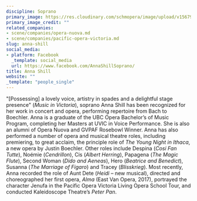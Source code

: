 ```yaml
---
discipline: Soprano
primary_image: https://res.cloudinary.com/schmopera/image/upload/v1567968681/media/2019/09/AnnaShill_gwxrgh.jpg
primary_image_credit: ""
related_companies:
- scene/companies/opera-nuova.md
- scene/companies/pacific-opera-victoria.md
slug: anna-shill
social_media:
- platform: Facebook
  _template: social_media
  url: https://www.facebook.com/AnnaShillSoprano/
title: Anna Shill
website: ""
_template: "people_single"
---
```

"\[Possessing\] a lovely voice, artistry in spades and a delightful stage presence" (_Music in Victoria_), soprano Anna Shill has been recognized for her work in concert and opera, performing repertoire from Bach to Boechler. Anna is a graduate of the UBC Opera Bachelor’s of Music Program, completing her Masters at UVIC in Voice Performance. She is also an alumni of Opera Nuova and GVPAF Rosebowl Winner. Anna has also performed a number of opera and musical theatre roles, including premiering, to great acclaim, the principle role of _The Young Night in Ithaca_, a new opera by Justin Boechler. Other roles include Despina (_Cosi Fan Tutte_), Noémie (_Cendrillon_), Cis (_Albert Herring_), Papagena (_The Magic Flute_), Second Woman (_Dido and Aeneas_), Hero (_Beatrice and Benedict_), Susanna (_The Marriage of Figaro_) and Tracey (_Blisskrieg_). Most recently, Anna recorded the role of Aunt Dete (_Heidi_ – new musical), directed and choreographed her first opera, _Alma_ (East Van Opera, 2017), portrayed the character Jenufa in the Pacific Opera Victoria Living Opera School Tour, and conducted Kaleidoscope Theatre’s _Peter Pan_.